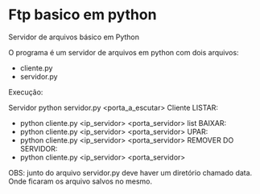 # Ftp basico em python
Servidor de arquivos básico em Python

O programa é um servidor de arquivos em python com dois arquivos:
 - cliente.py
 - servidor.py
 
Execução:

Servidor
  python servidor.py <porta_a_escutar>
Cliente
LISTAR:
 - python cliente.py <ip_servidor> <porta_servidor> list
BAIXAR:
 - python cliente.py <ip_servidor> <porta_servidor> <nome do arquivo no servido> <nome do arquivo a ser salvo localmente>
UPAR:
 - python cliente.py <ip_servidor> <porta_servidor> <nome do arquivo local> <nome do arquivo no a ser salvo no servidor>
REMOVER DO SERVIDOR:
 - python cliente.py <ip_servidor> <porta_servidor> <nome do arquivo>

OBS: junto do arquivo servidor.py deve haver um diretório chamado data. Onde ficaram os arquivo salvos no mesmo. 
